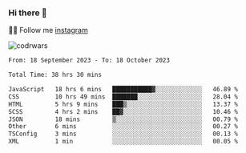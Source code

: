 ### Hi there 👋

👨‍💻 Follow me [instagram](https://instagram.com/an.grsmnko?igshid=ZDdkNTZiNTM=](https://instagram.com/an.grsmnko?igshid=ZDdkNTZiNTM=))

![codrwars](https://www.codewars.com/users/rsschool_c9af20f58c35c696/badges/micro) 

<!--START_SECTION:waka-->

```txt
From: 18 September 2023 - To: 18 October 2023

Total Time: 38 hrs 30 mins

JavaScript   18 hrs 6 mins   ███████████▓░░░░░░░░░░░░░   46.89 %
CSS          10 hrs 49 mins  ███████░░░░░░░░░░░░░░░░░░   28.04 %
HTML         5 hrs 9 mins    ███▒░░░░░░░░░░░░░░░░░░░░░   13.37 %
SCSS         4 hrs 2 mins    ██▓░░░░░░░░░░░░░░░░░░░░░░   10.46 %
JSON         18 mins         ▒░░░░░░░░░░░░░░░░░░░░░░░░   00.79 %
Other        6 mins          ░░░░░░░░░░░░░░░░░░░░░░░░░   00.27 %
TSConfig     3 mins          ░░░░░░░░░░░░░░░░░░░░░░░░░   00.13 %
XML          1 min           ░░░░░░░░░░░░░░░░░░░░░░░░░   00.05 %
```

<!--END_SECTION:waka-->
